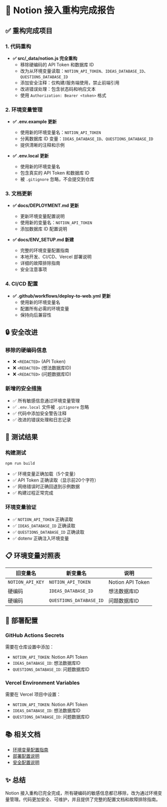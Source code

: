 # 🔄 Notion 接入重构完成报告

## ✅ 重构完成项目

### 1. 代码重构
- **✅ src/_data/notion.js 完全重构**
  - 移除硬编码的 API Token 和数据库 ID
  - 改为从环境变量读取：`NOTION_API_TOKEN`、`IDEAS_DATABASE_ID`、`QUESTIONS_DATABASE_ID`
  - 添加安全注释：仅构建/服务端使用，禁止前端引用
  - 改进错误处理：包含状态码和响应文本
  - 使用 `Authorization: Bearer <token>` 格式

### 2. 环境变量管理
- **✅ .env.example 更新**
  - 使用新的环境变量名：`NOTION_API_TOKEN`
  - 分离数据库 ID 变量：`IDEAS_DATABASE_ID`、`QUESTIONS_DATABASE_ID`
  - 提供清晰的注释和示例

- **✅ .env.local 更新**
  - 使用新的环境变量名
  - 包含真实的 API Token 和数据库 ID
  - 被 `.gitignore` 忽略，不会提交到仓库

### 3. 文档更新
- **✅ docs/DEPLOYMENT.md 更新**
  - 更新环境变量配置说明
  - 使用新的变量名：`NOTION_API_TOKEN`
  - 添加数据库 ID 配置说明

- **✅ docs/ENV_SETUP.md 新建**
  - 完整的环境变量配置指南
  - 本地开发、CI/CD、Vercel 部署说明
  - 详细的故障排除指南
  - 安全注意事项

### 4. CI/CD 配置
- **✅ .github/workflows/deploy-to-web.yml 更新**
  - 使用新的环境变量名
  - 配置所有必需的环境变量
  - 保持向后兼容性

## 🔒 安全改进

### 移除的硬编码信息
- ❌ `<REDACTED>` (API Token)
- ❌ `<REDACTED>` (想法数据库ID)
- ❌ `<REDACTED>` (问题数据库ID)

### 新增的安全措施
- ✅ 所有敏感信息通过环境变量管理
- ✅ `.env.local` 文件被 `.gitignore` 忽略
- ✅ 代码中添加安全警告注释
- ✅ 改进的错误处理和日志记录

## 🧪 测试结果

### 构建测试
```bash
npm run build
```
- ✅ 环境变量正确加载（5个变量）
- ✅ API Token 正确读取（显示前20个字符）
- ✅ 网络错误时正确回退到示例数据
- ✅ 构建过程正常完成

### 环境变量验证
- ✅ `NOTION_API_TOKEN` 正确读取
- ✅ `IDEAS_DATABASE_ID` 正确读取
- ✅ `QUESTIONS_DATABASE_ID` 正确读取
- ✅ dotenv 正确注入环境变量

## 📋 环境变量对照表

| 旧变量名 | 新变量名 | 说明 |
|---------|---------|------|
| `NOTION_API_KEY` | `NOTION_API_TOKEN` | Notion API Token |
| 硬编码 | `IDEAS_DATABASE_ID` | 想法数据库ID |
| 硬编码 | `QUESTIONS_DATABASE_ID` | 问题数据库ID |

## 🚀 部署配置

### GitHub Actions Secrets
需要在仓库设置中添加：
- `NOTION_API_TOKEN`: Notion API Token
- `IDEAS_DATABASE_ID`: 想法数据库ID
- `QUESTIONS_DATABASE_ID`: 问题数据库ID

### Vercel Environment Variables
需要在 Vercel 项目中设置：
- `NOTION_API_TOKEN`: Notion API Token
- `IDEAS_DATABASE_ID`: 想法数据库ID
- `QUESTIONS_DATABASE_ID`: 问题数据库ID

## 📚 相关文档

- [环境变量配置指南](docs/ENV_SETUP.md)
- [部署配置说明](docs/DEPLOYMENT.md)
- [安全配置说明](SECURITY.md)

## ✨ 总结

Notion 接入重构已完全完成，所有硬编码的敏感信息都已移除，改为通过环境变量管理。代码更加安全、可维护，并且提供了完整的配置文档和故障排除指南。
